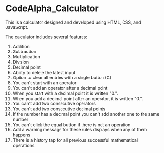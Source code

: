 # CodeAlpha_Calculator
This is a calculator designed and developed using HTML, CSS, and JavaScript. 

The calculator includes several features:
1. Addition
2. Subtraction
3. Multiplication
4. Division
5. Decimal point
6. Ability to delete the latest input
7. Option to clear all entries with a single button (C)
8. You can't start with an operator 
9. You can't add an operator after a decimal point 
10. When you start with a decimal point it is written "0.".
11. When you add a decimal point after an operator, it is written "0.".
12. You can't add two consecutive operators 
13. You can't add two consecutive decimal points
14. If the number has a decimal point you can't add another one to the same number 
15. You can't click the equal button if there is not an operation 
16. Add a warning message for these rules displays when any of them happens 
17. There is a history tap for all previous successful mathematical operations
